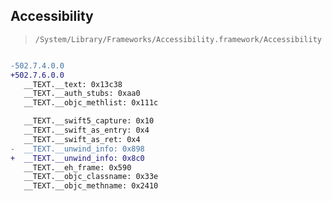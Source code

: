 ## Accessibility

> `/System/Library/Frameworks/Accessibility.framework/Accessibility`

```diff

-502.7.4.0.0
+502.7.6.0.0
   __TEXT.__text: 0x13c38
   __TEXT.__auth_stubs: 0xaa0
   __TEXT.__objc_methlist: 0x111c

   __TEXT.__swift5_capture: 0x10
   __TEXT.__swift_as_entry: 0x4
   __TEXT.__swift_as_ret: 0x4
-  __TEXT.__unwind_info: 0x898
+  __TEXT.__unwind_info: 0x8c0
   __TEXT.__eh_frame: 0x590
   __TEXT.__objc_classname: 0x33e
   __TEXT.__objc_methname: 0x2410

```
